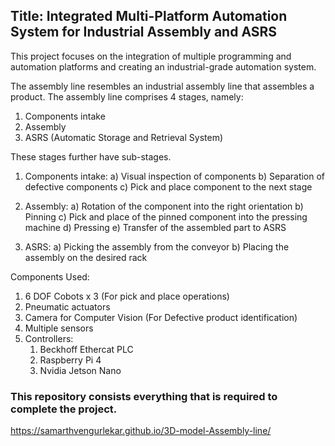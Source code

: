 ## Title: Integrated Multi-Platform Automation System for Industrial Assembly and ASRS

This project focuses on the integration of multiple programming and automation platforms and creating an industrial-grade automation system.

The assembly line resembles an industrial assembly line that assembles a product. The assembly line comprises 4 stages, namely:
1) Components intake
2) Assembly
3) ASRS (Automatic Storage and Retrieval System)

These stages further have sub-stages.
1) Components intake:
   a) Visual inspection of components
   b) Separation of defective components
   c) Pick and place component to the next stage

2) Assembly:
   a) Rotation of the component into the right orientation
   b) Pinning
   c) Pick and place of the pinned component into the pressing machine
   d) Pressing
   e) Transfer of the assembled part to ASRS

3) ASRS:
   a) Picking the assembly from the conveyor
   b) Placing the assembly on the desired rack

Components Used:
1) 6 DOF Cobots x 3 (For pick and place operations)
2) Pneumatic actuators
3) Camera for Computer Vision (For Defective product identification)
4) Multiple sensors
5) Controllers:
   1) Beckhoff Ethercat PLC
   2) Raspberry Pi 4
   3) Nvidia Jetson Nano




### This repository consists everything that is required to complete the project.
https://samarthvengurlekar.github.io/3D-model-Assembly-line/

